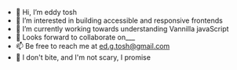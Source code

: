 - 👋 Hi, I’m eddy tosh
- 👀 I’m interested in building accessible and responsive frontends
- 🌱 I’m currently working towards understanding Vannilla javaScript
- 💞 Looks forward to collaborate on___
- 📫 Be free to reach me at ed.g.tosh@gmail.com
- 💞 I don't bite, and I'm not scary, I promise
<!---
eddygithiji21/eddygithiji21 is a ✨ special ✨ repository because its `README.md` (this file) appears on your GitHub profile.
You can click the Preview link to take a look at your changes.
--->
